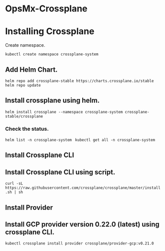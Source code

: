 # OpsMx-Crossplane
# Installing Crossplane
Create namespace.

```kubectl create namespace crossplane-system```
## Add Helm Chart.
```helm repo add crossplane-stable https://charts.crossplane.io/stable```
```helm repo update```
## Install crossplane using helm.
```helm install crossplane --namespace crossplane-system crossplane-stable/crossplane```
### Check the status.
```helm list -n crossplane-system ```
```kubectl get all -n crossplane-system```
## Install Crossplane CLI
## Install Crossplane CLI using script.
```curl -sL https://raw.githubusercontent.com/crossplane/crossplane/master/install.sh | sh```
## Install Provider
## Install GCP provider version 0.22.0 (latest) using crossplane CLI.
```kubectl crossplane install provider crossplane/provider-gcp:v0.21.0```
